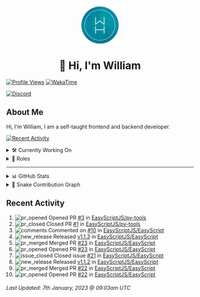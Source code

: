 <p align="center">
  <a href="https://wdh.gg">
    <img src="https://raw.githubusercontent.com/WilliamDavidHarrison/WilliamDavidHarrison/main/assets/logo.png" height="100" width="100">
  </a>
</p>

<h1 align="center">👋 Hi, I'm William</h1>

[![Profile Views](https://komarev.com/ghpvc/?username=williamdavidharrison&color=blue&style=for-the-badge)](https://wdh.gg/github)
[![WakaTime](https://wakatime.com/badge/user/817e29c1-e1ac-4adc-936b-37bfa447c165.svg?style=for-the-badge)](https://wdh.gg/wakatime)

[![Discord](https://lanyard.cnrad.dev/api/853158265466257448)](https://wdh.gg/discord/account)

## About Me
Hi, I'm William, I am a self-taught frontend and backend developer.

[![Recent Activity](https://img.shields.io/badge/-Recent%20Activity-333333?style=for-the-badge&logo=github)](https://wdh.gg/activity)

<details>
  <summary>🛠️ Currently Working On</summary>
  <br>

  [![Easy Script](https://img.shields.io/badge/-Easy%20Script-333333?style=for-the-badge)](https://wdh.gg/easyscript)

</details>

<details>
  <summary>💼 Roles</summary>
  <br>

  [![Future Focus Accounting](https://img.shields.io/badge/Future%20Focus%20Accounting-Developer-222222?style=for-the-badge)](https://wdh.gg/ffa/github)

  [![Open Domains](https://img.shields.io/badge/Open%20Domains-Maintainer-222222?style=for-the-badge)](https://wdh.gg/od)

  [![is-a.dev](https://img.shields.io/badge/is--a.dev-Maintainer-222222?style=for-the-badge)](https://wdh.gg/is-a-dev)

  [![is-a-good.dev](https://img.shields.io/badge/is--a--good.dev-Helper-222222?style=for-the-badge)](https://wdh.gg/is-a-good-dev)

</details>

---

<details>
  <summary>📊 GitHub Stats</summary>
  <br>

  ![GitHub Stats](https://github-readme-stats.vercel.app/api?username=williamdavidharrison&theme=algolia&show_icons=true&border_radius=8&count_private=true&include_all_commits=true)

  ![Top Languages](https://github-readme-stats.vercel.app/api/top-langs/?username=williamdavidharrison&theme=algolia&layout=compact&border_radius=8)

  ![GitHub Streak](https://streak-stats.demolab.com/?user=WilliamDavidHarrison&theme=dark)

</details>

<details>
  <summary>🐍 Snake Contribution Graph</summary>
  <br>

  ![Snake](https://github.com/WilliamDavidHarrison/WilliamDavidHarrison/blob/output/github-contribution-grid-snake.svg)

</details>

## Recent Activity

<!--RECENT_ACTIVITY:start-->
1. ![pr_opened](https://cdn.jsdelivr.net/gh/Readme-Workflows/Readme-Icons@main/icons/octicons/PullRequestOpened.svg) Opened PR [#3](https://github.com/EasyScriptJS/py-tools/pull/3) in [EasyScriptJS/py-tools](https://github.com/EasyScriptJS/py-tools)<br>
2. ![pr_closed](https://cdn.jsdelivr.net/gh/Readme-Workflows/Readme-Icons@main/icons/octicons/PullRequestClosed.svg) Closed PR [#1](https://github.com/EasyScriptJS/py-tools/pull/1) in [EasyScriptJS/py-tools](https://github.com/EasyScriptJS/py-tools)<br>
3. ![comments](https://cdn.jsdelivr.net/gh/Readme-Workflows/Readme-Icons@main/icons/octicons/Comment.svg) Commented on [#10](https://github.com/EasyScriptJS/EasyScript/issues/10#issuecomment-1374416727) in [EasyScriptJS/EasyScript](https://github.com/EasyScriptJS/EasyScript)<br>
4. ![new_release](https://cdn.jsdelivr.net/gh/Readme-Workflows/Readme-Icons@main/icons/octicons/Release.svg) Released [v1.1.3](https://github.com/EasyScriptJS/EasyScript/releases/tag/v1.1.3) in [EasyScriptJS/EasyScript](https://github.com/EasyScriptJS/EasyScript)<br>
5. ![pr_merged](https://cdn.jsdelivr.net/gh/Readme-Workflows/Readme-Icons@main/icons/octicons/PullRequestMerged.svg) Merged PR [#23](https://github.com/EasyScriptJS/EasyScript/pull/23) in [EasyScriptJS/EasyScript](https://github.com/EasyScriptJS/EasyScript)<br>
6. ![pr_opened](https://cdn.jsdelivr.net/gh/Readme-Workflows/Readme-Icons@main/icons/octicons/PullRequestOpened.svg) Opened PR [#23](https://github.com/EasyScriptJS/EasyScript/pull/23) in [EasyScriptJS/EasyScript](https://github.com/EasyScriptJS/EasyScript)<br>
7. ![issue_closed](https://cdn.jsdelivr.net/gh/Readme-Workflows/Readme-Icons@main/icons/octicons/IssueClosed.svg) Closed issue [#21](https://github.com/EasyScriptJS/EasyScript/issues/21) in [EasyScriptJS/EasyScript](https://github.com/EasyScriptJS/EasyScript)<br>
8. ![new_release](https://cdn.jsdelivr.net/gh/Readme-Workflows/Readme-Icons@main/icons/octicons/Release.svg) Released [v1.1.2](https://github.com/EasyScriptJS/EasyScript/releases/tag/v1.1.2) in [EasyScriptJS/EasyScript](https://github.com/EasyScriptJS/EasyScript)<br>
9. ![pr_merged](https://cdn.jsdelivr.net/gh/Readme-Workflows/Readme-Icons@main/icons/octicons/PullRequestMerged.svg) Merged PR [#22](https://github.com/EasyScriptJS/EasyScript/pull/22) in [EasyScriptJS/EasyScript](https://github.com/EasyScriptJS/EasyScript)<br>
10. ![pr_opened](https://cdn.jsdelivr.net/gh/Readme-Workflows/Readme-Icons@main/icons/octicons/PullRequestOpened.svg) Opened PR [#22](https://github.com/EasyScriptJS/EasyScript/pull/22) in [EasyScriptJS/EasyScript](https://github.com/EasyScriptJS/EasyScript)<br>
<!--RECENT_ACTIVITY:end-->

<!--RECENT_ACTIVITY:last_update-->
###### Last Updated: 7th January, 2023 @ 09:03am UTC
<!--RECENT_ACTIVITY:last_update_end-->
